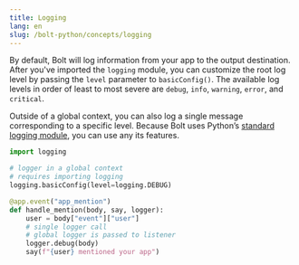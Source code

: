```yaml
---
title: Logging
lang: en
slug: /bolt-python/concepts/logging
---
```


By default, Bolt will log information from your app to the output destination. After you've imported the `logging` module, you can customize the root log level by passing the `level` parameter to `basicConfig()`. The available log levels in order of least to most severe are `debug`, `info`, `warning`, `error`, and `critical`.

Outside of a global context, you can also log a single message corresponding to a specific level. Because Bolt uses Python’s [standard logging module](https://docs.python.org/3/library/logging.html), you can use any its features.

```python
import logging

# logger in a global context
# requires importing logging
logging.basicConfig(level=logging.DEBUG)

@app.event("app_mention")
def handle_mention(body, say, logger):
    user = body["event"]["user"]
    # single logger call
    # global logger is passed to listener
    logger.debug(body)
    say(f"{user} mentioned your app")
```
